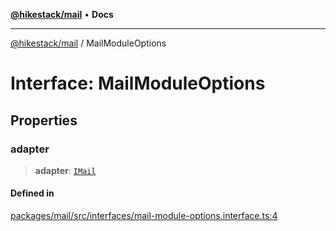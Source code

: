 [**@hikestack/mail**](/official/reference/mail/index.md) • **Docs**

***

[@hikestack/mail](/official/reference/mail/globals.md) / MailModuleOptions

# Interface: MailModuleOptions

## Properties

### adapter

> **adapter**: [`IMail`](/official/reference/mail/interfaces/IMail.md)

#### Defined in

[packages/mail/src/interfaces/mail-module-options.interface.ts:4](https://github.com/hikestack/hike/blob/657d8d3e2636be06e0c191f0569152086c43ed40/packages/mail/src/interfaces/mail-module-options.interface.ts#L4)

